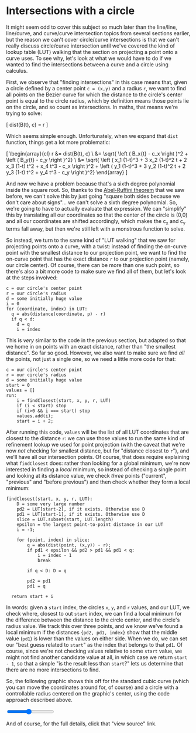 # Intersections with a circle

It might seem odd to cover this subject so much later than the line/line, line/curve, and curve/curve intersection topics from several sections earlier, but the reason we can't cover circle/curve intersections is that we can't really discuss circle/curve intersection until we've covered the kind of lookup table (LUT) walking that the section on projecting a point onto a curve uses. To see why, let's look at what we would have to do if we wanted to find the intersections between a curve and a circle using calculus.

First, we observe that "finding intersections" in this case means that, given a circle defined by a center point `c = (x,y)` and a radius `r`, we want to find all points on the Bezier curve for which the distance to the circle's center point is equal to the circle radius, which by definition means those points lie on the circle, and so count as intersections. In maths, that means we're trying to solve:

\[
  dist(B(t), c) = r
\]

Which seems simple enough. Unfortunately, when we expand that `dist` function, things get a lot more problematic:

\[
  \begin{array}{cl}
    r &= dist(B(t), c) \\
    &= \sqrt{ \left ( B_x{t} - c_x \right )^2 + \left ( B_y{t} - c_y \right )^2} \\
    &= \sqrt{ \left (
      x_1 (1-t)^3 + 3 x_2 (1-t)^2 t + 2 x_3 (1-t) t^2 + x_4 t^3 - c_x
    \right )^2
    +
    \left (
      y_1 (1-t)^3 + 3 y_2 (1-t)^2 t + 2 y_3 (1-t) t^2 + y_4 t^3 - c_y
    \right )^2}
  \end{array}
\]

And now we have a problem because that's a sixth degree polynomial inside the square root. So, thanks to the [Abel-Ruffini theorem](https://en.wikipedia.org/wiki/Abel%E2%80%93Ruffini_theorem) that we saw before, we can't solve this by just going "square both sides because we don't care about signs"... we can't solve a sixth degree polynomial. So, we're going to have to actually evaluate that expression. We can "simplify" this by translating all our coordinates so that the center of the circle is (0,0) and all our coordinates are shifted accordingly, which makes the c<sub>x</sub> and c<sub>y</sub> terms fall away, but then we're still left with a monstrous function to solve.

So instead, we turn to the same kind of "LUT walking" that we saw for projecting points onto a curve, with a twist: instead of finding the on-curve point with the smallest distance to our projection point, we want to find the on-curve point that has the exact distance `r` to our projection point (namely, our circle center). Of course, there can be more than one such point, so there's also a bit more code to make sure we find all of them, but let's look at the steps involved:

```
c = our circle's center point
r = our circle's radius
d = some initially huge value
i = 0
for (coordinate, index) in LUT:
  q = abs(distance(coordinate, p) - r)
  if q < d:
    d = q
    i = index
```

This is _very_ similar to the code in the previous section, but adapted so that we home in on points with an exact distance, rather than "the smallest distance". So far so good. However, we also want to make sure we find _all_ the points, not just a single one, so we need a little more code for that:

```
c = our circle's center point
r = our circle's radius
d = some initially huge value
start = 0
values = []
run:
    i = findClosest(start, x, y, r, LUT)
    if (i < start) stop
    if (i>0 && i === start) stop
    values.add(i);
    start = i + 2;
```

After running this code, `values` will be the list of all LUT coordinates that are closest to the distance `r`: we can use those values to run the same kind of refinement lookup we used for point projection (with the caveat that we're now _not_ checking for smallest distance, but for "distance closest to `r`"), and we'll have all our intersection points. Of course, that does require explaining what `findClosest` does: rather than looking for a global minimum, we're now interested in finding a _local_ minimum, so instead of checking a single point and looking at its distance value, we check _three_ points ("current", "previous" and "before previous") and then check whether they form a local minimum:

```
findClosest(start, x, y, r, LUT):
    D = some very large number
    pd2 = LUT[start-2], if it exists. Otherwise use D
    pd1 = LUT[start-1], if it exists. Otherwise use D
    slice = LUT.subset(start, LUT.length)
    epsilon = the largest point-to-point distance in our LUT
    i = -1;

    for (point, index) in slice:
        q = abs(dist(point, (x,y)) - r);
        if pd1 < epsilon && pd2 > pd1 && pd1 < q:
            i = index - 1
            break

        if q < D: D = q

        pd2 = pd1
        pd1 = q

  return start + i
```

In words: given a `start` index, the circles `x`, `y`, and `r` values, and our LUT, we check where, closest to out `start` index, we can find a local minimum for the difference between the distance to the circle center, and the circle's radius value. We track this over three points, and we know we've found a local minimum if the distances `{pd2, pd1, index}` show that the middle value (`pd1`) is lower than the values on either side. When we do, we can set our "best guess related to `start`" as the index that belongs to that `pd1`. Of course, since we're not checking values relative to some `start` value, we might not find another candidate value at all, in which case we return `start - 1`, so that a simple "is the result less than `start`?" lets us determine that there are no more intersections to find.

So, the following graphic shows this off for the standard cubic curve (which you can move the coordinates around for, of course) and a circle with a controllable radius centered on the graphic's center, using the code approach described above.

<graphics-element title="circle intersection" src="./circle.js">
  <input type="range" min="1" max="150" step="1" value="70" class="slide-control">
</graphics-element>

And of course, for the full details, click that "view source" link.
